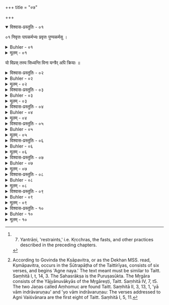 +++
title = "०७"

+++
<details open><summary>विश्वास-प्रस्तुतिः - ०१</summary>

०१  निवृत्तः पापकर्मभ्यः प्रवृत्तः पुण्यकर्मसु ।  
</details>

<details><summary>Buhler - ०१</summary>

1. The wishes of a Brāhmaṇa who has left off evil deeds and is (ever) engaged in holy works are fulfilled even without (the practice of) restraints. [^1] 


[^1]:  7. Yantrāṇi, 'restraints,' i.e. Kṛcchras, the fasts, and other practices described in the preceding chapters.
</details>

<details><summary>मूलम् - ०१</summary>

०१  निवृत्तः पापकर्मभ्यः प्रवृत्तः पुण्यकर्मसु ।  
</details>

यो विप्रस् तस्य सिध्यन्ति विना यन्त्रैर् अपि क्रियाः ॥

<details><summary>विश्वास-प्रस्तुतिः - ०२</summary>

०२  ब्राह्मणा ऋजवस् तस्माद् यद् यद् इच्छन्ति चेतसा ।  
तत् तद् आसादयन्त्य् आशु संशुद्धा ऋजुकर्मभिः ॥
</details>

<details><summary>Buhler - ०२</summary>

2. Upright Brāhmaṇas quickly accomplish whatever they wish in their hearts, if they are purified by honest actions.
</details>

<details><summary>मूलम् - ०२</summary>

०२  ब्राह्मणा ऋजवस् तस्माद् यद् यद् इच्छन्ति चेतसा ।  
तत् तद् आसादयन्त्य् आशु संशुद्धा ऋजुकर्मभिः ॥
</details>

<details><summary>विश्वास-प्रस्तुतिः - ०३</summary>

०३  एवम् एतानि यन्त्राणि तावत् कार्याणि धीमता ।  
कालेन यावतोपैति विग्रहः शुद्धिम् आत्मनः ॥ [k: विग्रहं]
</details>

<details><summary>Buhler - ०३</summary>

3. Thus a wise man should practise those restraints until he has purified his bodily frame.
</details>

<details><summary>मूलम् - ०३</summary>

०३  एवम् एतानि यन्त्राणि तावत् कार्याणि धीमता ।  
कालेन यावतोपैति विग्रहः शुद्धिम् आत्मनः ॥ [k: विग्रहं]
</details>

<details><summary>विश्वास-प्रस्तुतिः - ०४</summary>

०४  एभिर् यन्त्रैर् विशुद्धात्मा त्रिरात्रोपोषितस् ततः ।  
तद् आरभेत येन र्द्धिं कर्मणा प्राप्तुम् इच्छति ॥
</details>

<details><summary>Buhler - ०४</summary>

4. He who has been purified by those restraints should, after fasting three (days and) nights, begin the performance of that sacred rite through which he wishes to gain the fulfilment of his desires,
</details>

<details><summary>मूलम् - ०४</summary>

०४  एभिर् यन्त्रैर् विशुद्धात्मा त्रिरात्रोपोषितस् ततः ।  
तद् आरभेत येन र्द्धिं कर्मणा प्राप्तुम् इच्छति ॥
</details>

<details><summary>विश्वास-प्रस्तुतिः - ०५</summary>

०५  क्ष्मापवित्रः सहस्राक्षो मृगारो ऽंहोमुचौ गणौ । [k: क्षापवित्रं]  
पावमान्यश् च कूश्माण्ड्यो वैश्वानर्य ऋचश् च याः ॥
</details>

<details><summary>Buhler - ०५</summary>

5. (Reciting) the Kṣāpavitra, the Sahasrākṣa, the Mṛgāra, the two Jaṇas (called) Aṃhomuc, the Pāvamanīs, the Kūṣmāṇḍīs, and the Ṛcas, addressed to Vaiśvānara, [^2] 


[^2]:  According to Govinda the Kṣāpavitra, or as the Dekhan MSS. read, Kṣmāpavitra, occurs in the Sūtrapāṭha of the Taittirīyas, consists of six verses, and begins 'Agne naya.' The text meant must be similar to Taitt. Saṃhitā I, t, 14, 3. The Sahasrākṣa is the Puruṣasūkta. The Mṛgāra consists of the Yājyānuvākyās of the Mṛgāreṣṭi, Taitt. Saṃhitā IV, 7, t5. The two Jaṇas called Aṃhomuc are found Taitt. Saṃhitā II, 3, 13, 1, 'yā vām indrāvaruṇau' and 'yo vām indrāvaruṇau: The verses addressed to Agni Vaiśvānara are the first eight of Taitt. Saṃhitā I, 5, 11.
</details>

<details><summary>मूलम् - ०५</summary>

०५  क्ष्मापवित्रः सहस्राक्षो मृगारो ऽंहोमुचौ गणौ । [k: क्षापवित्रं]  
पावमान्यश् च कूश्माण्ड्यो वैश्वानर्य ऋचश् च याः ॥
</details>

<details><summary>विश्वास-प्रस्तुतिः - ०६</summary>

०६  घृतौदनेन ता जुह्वत् सप्ताहं सवनत्रयम् ।  
मौनव्रती हविष्याशी निगृहीतेन्द्रियक्रियः ॥
</details>

<details><summary>Buhler - ०६</summary>

6. (And) offering with (each of) these (Mantras) boiled rice and clarified butter during seven days, in the morning, at midday, and in the evening, keeping a rigid silence, living on food fit for a sacrifice, restraining his senses and his actions,
</details>

<details><summary>मूलम् - ०६</summary>

०६  घृतौदनेन ता जुह्वत् सप्ताहं सवनत्रयम् ।  
मौनव्रती हविष्याशी निगृहीतेन्द्रियक्रियः ॥
</details>

<details><summary>विश्वास-प्रस्तुतिः - ०७</summary>

०७  सिंहे म इत्य् अपां पूर्णे पात्रे ऽवेक्ष्य चतुष्पथे ।  
मुच्यते सर्वपापेभ्यो महतः पातकाद् अपि ॥
</details>

<details><summary>Buhler - ०७</summary>

7. He is freed from all crimes, even mortal sins, after looking on a cross-road at a pot filled with water, (and reciting the text), 'Siṃhe me manyuḥ.'
</details>

<details><summary>मूलम् - ०७</summary>

०७  सिंहे म इत्य् अपां पूर्णे पात्रे ऽवेक्ष्य चतुष्पथे ।  
मुच्यते सर्वपापेभ्यो महतः पातकाद् अपि ॥
</details>

<details><summary>विश्वास-प्रस्तुतिः - ०८</summary>

०८  वृद्धत्वे यौवने बाल्ये यः कृतः पापसंचयः ।  
पूर्वजन्मसु चाज्ञानात् तस्माद् अपि विमुच्यते ॥ [k: वाज्ञानात्]
</details>

<details><summary>Buhler - ०८</summary>

8. He is freed from the multitude of sins, committed unintentionally in old age, in youth, and in infancy, and even from those belonging to former births;
</details>

<details><summary>मूलम् - ०८</summary>

०८  वृद्धत्वे यौवने बाल्ये यः कृतः पापसंचयः ।  
पूर्वजन्मसु चाज्ञानात् तस्माद् अपि विमुच्यते ॥ [k: वाज्ञानात्]
</details>

<details><summary>विश्वास-प्रस्तुतिः - ०९</summary>

०९  भोजयित्वा द्विजान् अन्ते पायसेन ससर्पिषा [k: सुसर्पिषा] ।  
गोभूमितिलहेमानि भुक्तवद्भ्यः प्रदाय च ॥
</details>

<details><summary>Buhler - ०९</summary>

9. After feeding at the end (of the seven days) Brāhmaṇas with milk and rice, well. mixed with butter, and distributing to them after their dinner cows, land, sesamum, and gold,
</details>

<details><summary>मूलम् - ०९</summary>

०९  भोजयित्वा द्विजान् अन्ते पायसेन ससर्पिषा [k: सुसर्पिषा] ।  
गोभूमितिलहेमानि भुक्तवद्भ्यः प्रदाय च ॥
</details>

<details><summary>विश्वास-प्रस्तुतिः - १०</summary>

१०  विप्रो भवति पूतात्मा निर्दग्धवृजिनेन्धनः ।  
काम्यानां कर्मणां योग्यस् तथाधानादिकर्मणाम् ॥ [k: योज्यः]
</details>

<details><summary>Buhler - १०</summary>

10. A Brāhmaṇa becomes internally pure, his guilt being consumed like fuel, and fit for the performance of rites which secure the fulfilment of wishes and of rites like the kindling of the sacred fire.
</details>

<details><summary>मूलम् - १०</summary>

१०  विप्रो भवति पूतात्मा निर्दग्धवृजिनेन्धनः ।  
काम्यानां कर्मणां योग्यस् तथाधानादिकर्मणाम् ॥ [k: योज्यः]
</details>
